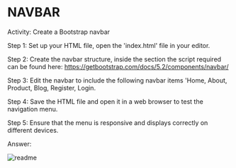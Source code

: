 # NAVBAR

  Activity:
Create a Bootstrap navbar


Step 1:  Set up your HTML file, open the 'index.html'  file in your editor.    
    
Step 2: Create the navbar structure, inside the <body> section the script required can be found here:  https://getbootstrap.com/docs/5.2/components/navbar/
    
Step 3:  Edit the navbar to include the following navbar items 'Home, About, Product, Blog, Register, Login.
 
Step 4:   Save the HTML file and open it in a web browser to test the navigation menu.

Step 5:  Ensure that the menu is responsive and displays correctly on different devices.

Answer:


![readme](https://github.com/keisaj9006/Codespace/assets/144917448/9c9ca6df-2ab2-48da-9d6c-faffb525192b)
